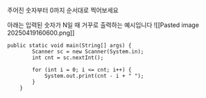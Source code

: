주어진 숫자부터 0까지 순서대로 찍어보세요  
  
아래는 입력된 숫자가 N일 때 거꾸로 출력하는 예시입니다
![[Pasted image 20250419160600.png]]
```
public static void main(String[] args) {
        Scanner sc = new Scanner(System.in);
        int cnt = sc.nextInt();
         
        for (int i = 0; i <= cnt; i++) {
            System.out.print(cnt - i + " ");
        }
    }
```